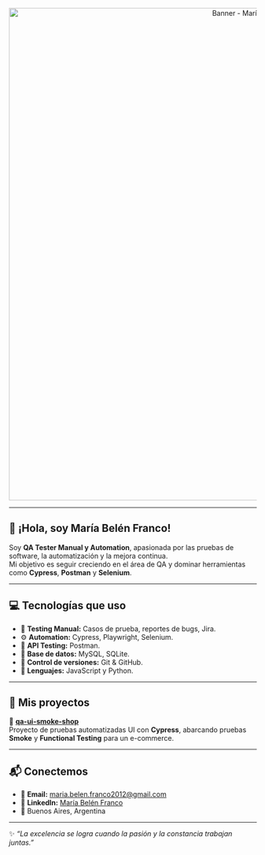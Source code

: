 
<!-- Banner -->
<p align="center">
  <img src="AQUI_VA_EL_LINK_DE_TU_BANNER" alt="Banner - María Belén Franco" width="1000"/>
</p>

---

## 💖 ¡Hola, soy María Belén Franco!

Soy **QA Tester Manual y Automation**, apasionada por las pruebas de software, la automatización y la mejora continua.  
Mi objetivo es seguir creciendo en el área de QA y dominar herramientas como **Cypress**, **Postman** y **Selenium**.  

---

## 💻 Tecnologías que uso
- 🧪 **Testing Manual:** Casos de prueba, reportes de bugs, Jira.  
- ⚙️ **Automation:** Cypress, Playwright, Selenium.  
- 🔗 **API Testing:** Postman.  
- 💾 **Base de datos:** MySQL, SQLite.  
- 🧭 **Control de versiones:** Git & GitHub.  
- 💬 **Lenguajes:** JavaScript y Python.  

---

## 🚀 Mis proyectos
🔹 [**qa-ui-smoke-shop**](https://github.com/mariabelenfranco1985/qa-ui-smoke-shop)  
Proyecto de pruebas automatizadas UI con **Cypress**, abarcando pruebas **Smoke** y **Functional Testing** para un e-commerce.

---

## 📬 Conectemos
- 💌 **Email:** [maria.belen.franco2012@gmail.com](mailto:maria.belen.franco2012@gmail.com)  
- 💼 **LinkedIn:** [María Belén Franco](https://www.linkedin.com/in/maria-belen-franco-396aab374/)  
- 📍 Buenos Aires, Argentina  

---

✨ *“La excelencia se logra cuando la pasión y la constancia trabajan juntas.”*  
